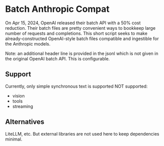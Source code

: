 # Batch Anthropic Compat

On Apr 15, 2024, OpenAI released their batch API with a 50% cost reduction. Their batch files are pretty convenient ways to bookkeep large number of requests and completions. This short script seeks to make already-constructed OpenAI-style batch files compatible and ingestible for the Anthropic models.

Note: an additional header line is provided in the jsonl which is not given in the original OpenAI batch API. This is configurable.

## Support

Currently, only simple synchronous text is supported
NOT supported: 
- vision
- tools
- streaming


## Alternatives

LiteLLM, etc.
But external libraries are not used here to keep dependencies minimal.
